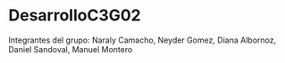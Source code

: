 # DesarrolloC3G02
Integrantes del grupo: Naraly Camacho, Neyder Gomez, Diana Albornoz, Daniel Sandoval, Manuel Montero 
